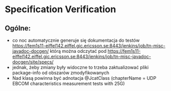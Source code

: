 # Specification Verification

## Ogólne:
- co noc automatycznie generuje się dokumentacja do testów
https://fem1s11-eiffel142.eiffel.gic.ericsson.se:8443/jenkins/job/tn-misc-javadoc-docgen/
którą można odczytać pod
https://fem1s11-eiffel142.eiffel.gic.ericsson.se:8443/jenkins/job/tn-misc-javadoc-docgen/site/specs/
- jednak, żeby zmiany były widoczne to trzeba zaktualizować pliki package-info od obszarów zmodyfikowanych
- Nad klasą powinna być adnotacja @JcatClass (chapterName = UDP EBCOM characteristics measurement tests with 25G)
